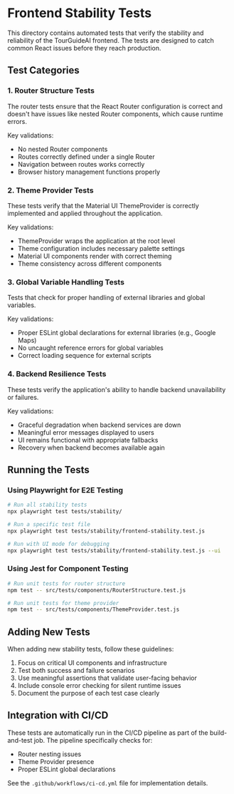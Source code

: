 # Frontend Stability Tests

This directory contains automated tests that verify the stability and reliability of the TourGuideAI frontend. The tests are designed to catch common React issues before they reach production.

## Test Categories

### 1. Router Structure Tests

The router tests ensure that the React Router configuration is correct and doesn't have issues like nested Router components, which cause runtime errors.

Key validations:
- No nested Router components
- Routes correctly defined under a single Router
- Navigation between routes works correctly
- Browser history management functions properly

### 2. Theme Provider Tests

These tests verify that the Material UI ThemeProvider is correctly implemented and applied throughout the application.

Key validations:
- ThemeProvider wraps the application at the root level
- Theme configuration includes necessary palette settings
- Material UI components render with correct theming
- Theme consistency across different components

### 3. Global Variable Handling Tests

Tests that check for proper handling of external libraries and global variables.

Key validations:
- Proper ESLint global declarations for external libraries (e.g., Google Maps)
- No uncaught reference errors for global variables
- Correct loading sequence for external scripts

### 4. Backend Resilience Tests

These tests verify the application's ability to handle backend unavailability or failures.

Key validations:
- Graceful degradation when backend services are down
- Meaningful error messages displayed to users
- UI remains functional with appropriate fallbacks
- Recovery when backend becomes available again

## Running the Tests

### Using Playwright for E2E Testing

```bash
# Run all stability tests
npx playwright test tests/stability/

# Run a specific test file
npx playwright test tests/stability/frontend-stability.test.js

# Run with UI mode for debugging
npx playwright test tests/stability/frontend-stability.test.js --ui
```

### Using Jest for Component Testing

```bash
# Run unit tests for router structure
npm test -- src/tests/components/RouterStructure.test.js

# Run unit tests for theme provider
npm test -- src/tests/components/ThemeProvider.test.js
```

## Adding New Tests

When adding new stability tests, follow these guidelines:

1. Focus on critical UI components and infrastructure
2. Test both success and failure scenarios
3. Use meaningful assertions that validate user-facing behavior
4. Include console error checking for silent runtime issues
5. Document the purpose of each test case clearly

## Integration with CI/CD

These tests are automatically run in the CI/CD pipeline as part of the build-and-test job. The pipeline specifically checks for:

- Router nesting issues
- Theme Provider presence
- Proper ESLint global declarations

See the `.github/workflows/ci-cd.yml` file for implementation details. 